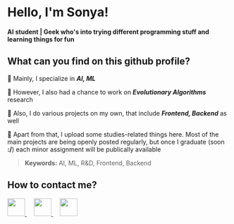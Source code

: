 # Hello, I'm Sonya!
**AI student | Geek who's into trying different programming stuff and learning things for fun**

## What can you find on this github profile?

:turtle: Mainly, I specialize in ***AI, ML***

:turtle: However, I also had a chance to work on ***Evolutionary Algorithms*** research

:turtle: Also, I do various projects on my own, that include ***Frontend, Backend*** as well

:turtle: Apart from that, I upload some studies-related things here. Most of the main projects are being openly posted regularly, but once I graduate (soon  **:/**) each minor assignment will be publically available

> **Keywords:** AI, ML, R&D, Frontend, Backend













## How to contact me?

<a href="https://www.linkedin.com/in/sofya-aksenyuk/">
    <img height="40" width="40" src="https://cdn2.iconfinder.com/data/icons/social-icon-3/512/social_style_3_in-306.png"/>
</a>
&nbsp
&nbsp
<a href="https://discordapp.com/users/sonya#0690">
    <img height="40" width="40" src="https://cdn2.iconfinder.com/data/icons/gaming-platforms-squircle/250/discord_squircle-512.png"/>
</a>
&nbsp
&nbsp
<a href="mailto:aksenyuk.sofya@gmail.com">
    <img height="40" width="40" src="https://cdn2.iconfinder.com/data/icons/social-media-2304/64/06-gmail-512.png"/>
</a>
